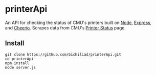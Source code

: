 printerApi
==========

An API for checking the status of CMU's printers built on [Node][1], [Express][2], and [Cheerio][3].
Scrapes data from CMU's [Printer Status][4] page.

Install
-------

    git clone https://github.com/bichiliad/printerApi.git
    cd printerApi
    npm install
    node server.js


[1]: http://nodejs.org/
[2]: http://expressjs.com/
[3]: https://github.com/MatthewMueller/cheerio
[4]: https://clusters.andrew.cmu.edu/printerstats/